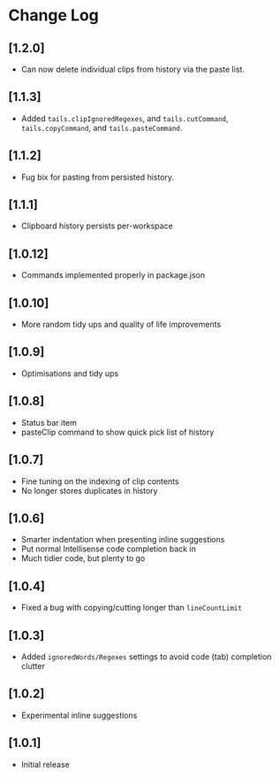 # Change Log

## [1.2.0]

- Can now delete individual clips from history via the paste list.

## [1.1.3]

- Added `tails.clipIgnoredRegexes`, and `tails.cutCommand`, `tails.copyCommand`, and `tails.pasteCommand`.

## [1.1.2]

- Fug bix for pasting from persisted history.

## [1.1.1]

- Clipboard history persists per-workspace

## [1.0.12]

- Commands implemented properly in package.json

## [1.0.10]

- More random tidy ups and quality of life improvements

## [1.0.9]

- Optimisations and tidy ups

## [1.0.8]

- Status bar item
- pasteClip command to show quick pick list of history

## [1.0.7]

- Fine tuning on the indexing of clip contents
- No longer stores duplicates in history

## [1.0.6]

- Smarter indentation when presenting inline suggestions
- Put normal Intellisense code completion back in
- Much tidier code, but plenty to go

## [1.0.4]

- Fixed a bug with copying/cutting longer than `lineCountLimit`

## [1.0.3]

- Added `ignoredWords/Regexes` settings to avoid code (tab) completion clutter

## [1.0.2]

- Experimental inline suggestions

## [1.0.1]

- Initial release
